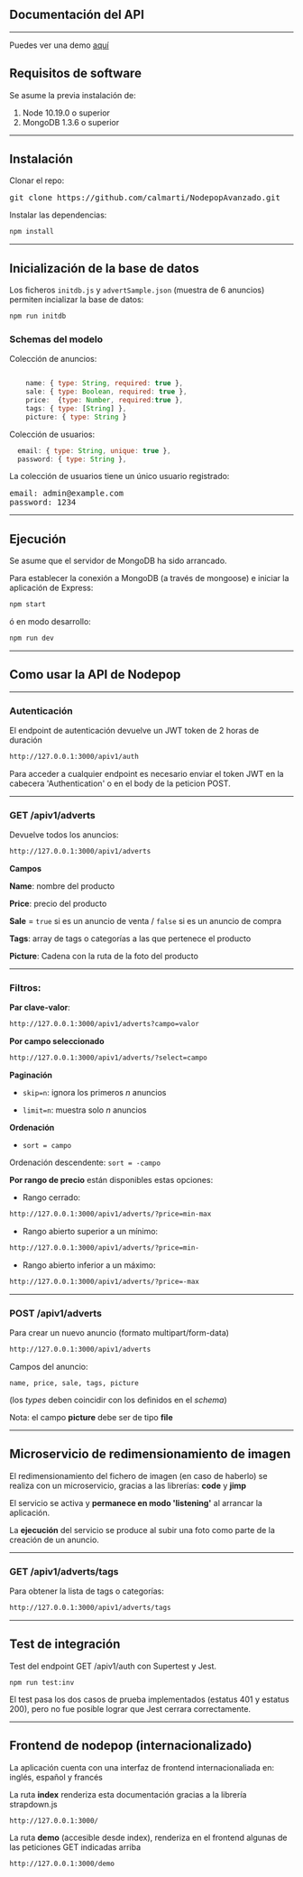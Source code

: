 
## Documentación del API
---

Puedes ver una demo <a href="/demo">aquí</a>

## Requisitos de software

Se asume la previa instalación de:

 1. Node 10.19.0 o superior
 2. MongoDB 1.3.6 o superior

---

## Instalación
Clonar el repo:
 <pre>git clone https://github.com/calmarti/NodepopAvanzado.git</pre> 
 
 Instalar las dependencias: 
```sh 
npm install
```
---
## Inicialización de la base de datos

Los ficheros `initdb.js` y `advertSample.json` (muestra de 6 anuncios) permiten incializar la base de datos:

```sh 
npm run initdb
```

### Schemas del modelo

Colección de anuncios:
```js

    name: { type: String, required: true }, 
    sale: { type: Boolean, required: true },
    price:  {type: Number, required:true },
    tags: { type: [String] },   
    picture: { type: String }

```
Colección de usuarios:
```js
  email: { type: String, unique: true },
  password: { type: String },
```
La colección de usuarios tiene un único usuario registrado:
<pre>email: admin@example.com
password: 1234</pre>

---

## Ejecución

Se asume que el servidor de MongoDB ha sido arrancado.

Para establecer la conexión a MongoDB (a través de mongoose) e iniciar la aplicación de Express:

```sh
npm start
```
ó en modo desarrollo: 

```sh
npm run dev
```

---

## Como usar la API de  Nodepop

---
 ### Autenticación
El endpoint de autenticación devuelve un JWT token de 2 horas de duración
```sh
http://127.0.0.1:3000/apiv1/auth

```

Para acceder a cualquier endpoint es necesario enviar el token JWT en la cabecera 'Authentication' o en el body de la peticion POST.

---
### GET /apiv1/adverts

Devuelve todos los anuncios:
```sh
http://127.0.0.1:3000/apiv1/adverts
```

**Campos**

**Name**: nombre del producto

**Price**: precio del producto

**Sale** = `true` si es un anuncio de venta / `false` si es un anuncio de compra

**Tags**: array de tags o categorías a las que pertenece el producto

**Picture**: Cadena con la ruta de la foto del producto

---

### Filtros:

**Par clave-valor**:

```sh
http://127.0.0.1:3000/apiv1/adverts?campo=valor
```

**Por campo seleccionado**

```sh
http://127.0.0.1:3000/apiv1/adverts/?select=campo
```


**Paginación** 

- `skip=n`: ignora los primeros *n* anuncios 

- `limit=n`: muestra solo *n* anuncios 

**Ordenación**

- `sort = campo` 

Ordenación descendente: `sort = -campo` 


**Por rango de precio** están disponibles estas opciones:
- Rango cerrado: 
 ```sh
 http://127.0.0.1:3000/apiv1/adverts/?price=min-max
 ```
- Rango abierto superior a un mínimo: 
 ```sh
 http://127.0.0.1:3000/apiv1/adverts/?price=min-
 ```
- Rango abierto inferior a un máximo:

 ```sh
 http://127.0.0.1:3000/apiv1/adverts/?price=-max
 ```

---


### POST /apiv1/adverts
Para crear un nuevo anuncio (formato multipart/form-data)

```sh
http://127.0.0.1:3000/apiv1/adverts
```


Campos del anuncio:

 `name, price, sale, tags, picture`
 
(los *types* deben coincidir con los definidos en el *schema*) 

Nota: el campo **picture** debe ser de tipo **file**

---


## Microservicio de redimensionamiento de imagen

El redimensionamiento del fichero de imagen (en caso de haberlo) se realiza con un microservicio, gracias a las librerías: **code** y **jimp**

El servicio se activa y **permanece en modo 'listening'** al arrancar la aplicación.

La **ejecución** del servicio se produce al subir una foto como parte de la creación de un anuncio. 

---


### GET /apiv1/adverts/tags

Para obtener la lista de tags o categorías:

```sh
http://127.0.0.1:3000/apiv1/adverts/tags
```

---


## Test de integración

Test del endpoint GET /apiv1/auth con Supertest y Jest.
```
npm run test:inv
```
El test pasa los dos casos de prueba implementados (estatus 401 y estatus 200), pero no fue posible lograr que Jest cerrara correctamente.

---
## Frontend de nodepop (internacionalizado)

La aplicación cuenta con una interfaz de frontend internacionaliada en: inglés, español y francés

La ruta **index** renderiza esta documentación gracias a la librería strapdown.js
```sh
http://127.0.0.1:3000/
```
La ruta **demo** (accesible desde index), renderiza en el frontend algunas de las peticiones GET indicadas arriba

```sh
http://127.0.0.1:3000/demo
```



